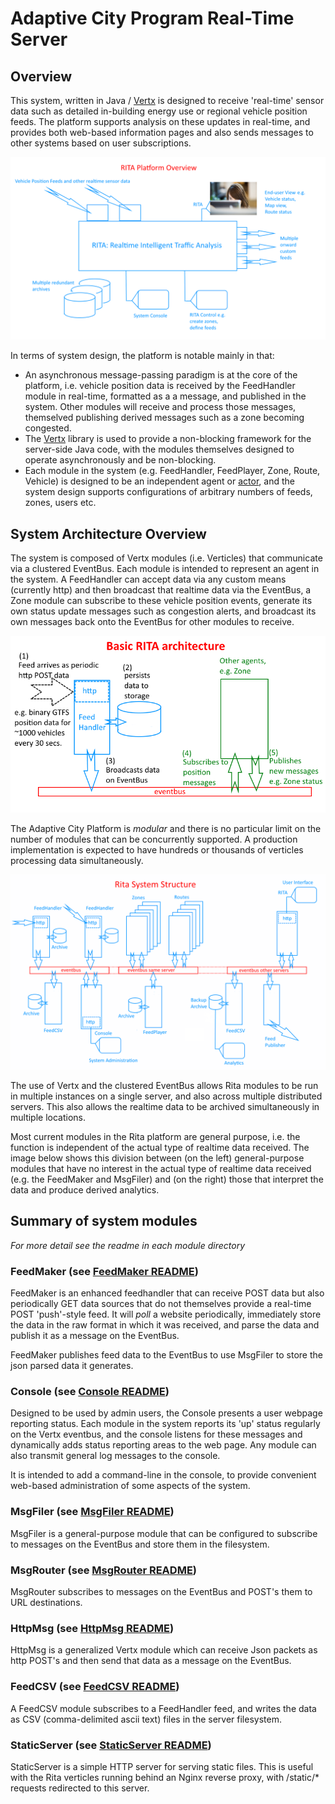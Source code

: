 # Adaptive City Program Real-Time Server

## Overview

This system, written in Java / [Vertx](https://vertx.io) is designed to receive 'real-time' sensor data
such as detailed in-building energy use or regional vehicle position feeds. The platform supports
analysis on these updates in real-time, and provides both web-based information
pages and also sends messages to other systems based on user subscriptions.

![Platform Overview](images/rita_platform_overview.png)

In terms of system design, the platform is notable mainly in that:
- An asynchronous message-passing paradigm is at the core of the platform, i.e.
vehicle position data is received by the FeedHandler module in real-time, formatted as a a message,
and published in the system. Other modules will receive and process those messages, themselved publishing
derived messages such as a zone becoming congested.
- The [Vertx](https://vertx.io) library is used to provide a non-blocking framework for the server-side
Java code, with the modules themselves designed to operate asynchronously and be non-blocking.
- Each module in the system (e.g. FeedHandler, FeedPlayer, Zone, Route, Vehicle) is designed to be an
independent agent or [actor](http://www.brianstorti.com/the-actor-model/), and the system design
supports configurations of arbitrary numbers of feeds, zones, users etc.

## System Architecture Overview

The system is composed of Vertx modules (i.e. Verticles) that communicate via a clustered EventBus. Each module
is intended to represent an agent in the system. A FeedHandler can accept data via any custom means (currently http) and then
broadcast that realtime data via the EventBus, a Zone module can subscribe to these vehicle position events, generate its
own status update messages such as congestion alerts, and broadcast its own messages back onto the EventBus for other
modules to receive.

![Basic ACP Architecture](images/basic_rita_architecture.png)

The Adaptive City Platform is *modular* and there is no particular limit on the number of modules that can be concurrently supported. A production
implementation is expected to have hundreds or thousands of verticles processing data simultaneously.

![ACP System Structure](images/rita_system_structure.png)

The use of Vertx and the clustered EventBus allows Rita modules to be run in multiple instances on a single server, and
also across multiple distributed servers. This also allows the realtime data to be archived simultaneously in multiple locations.

Most current modules in the Rita platform are general purpose, i.e. the function is independent of the actual type of
realtime data received. The image below shows this division between (on the left) general-purpose modules
that have no interest in the actual type of realtime data received (e.g. the FeedMaker and MsgFiler) and
(on the right) those that interpret the data and produce derived analytics.

## Summary of system modules
*For more detail see the readme in each module directory*

### FeedMaker (see [FeedMaker README](src/main/java/acp_server/feedmaker))

FeedMaker is an enhanced feedhandler that can receive POST data but also periodically GET data sources that do not themselves
provide a real-time POST 'push'-style feed. It will *poll* a website periodically, immediately store the data in the raw
format in which it was received, and parse the data and publish it as a message on the EventBus.

FeedMaker publishes feed data to the EventBus to use MsgFiler to store the json parsed data it generates.

### Console (see [Console README](src/main/java/acp_server/console))

Designed to be used by admin users, the Console presents a user webpage reporting status.
Each module in the system reports its 'up' status regularly on the Vertx eventbus, and the console
listens for these messages and dynamically adds status reporting areas to the web page. Any module can
also transmit general log messages to the console.

It is intended to add a command-line in the console, to provide convenient web-based administration of
some aspects of the system.

### MsgFiler (see [MsgFiler README](src/main/java/acp_server/msgfiler))

MsgFiler is a general-purpose module that can be configured to subscribe to messages on the 
EventBus and store them in the filesystem.

### MsgRouter (see [MsgRouter README](src/main/java/acp_server/msgrouter))

MsgRouter subscribes to messages on the EventBus and POST's them to URL destinations.

### HttpMsg (see [HttpMsg README](src/main/java/acp_server/httpmsg))

HttpMsg is a generalized Vertx module which can receive Json packets as http POST's and then
send that data as a message on the EventBus.

### FeedCSV (see [FeedCSV README](src/main/java/acp_server/feedcsv))

A FeedCSV module subscribes to a FeedHandler feed, and writes the data
as CSV (comma-delimited ascii text) files in the server filesystem.

### StaticServer (see [StaticServer README](src/main/java/acp_server/staticserver))

StaticServer is a simple HTTP server for serving static files. This is useful with the Rita verticles
running behind an Nginx reverse proxy, with /static/* requests redirected to this server.


